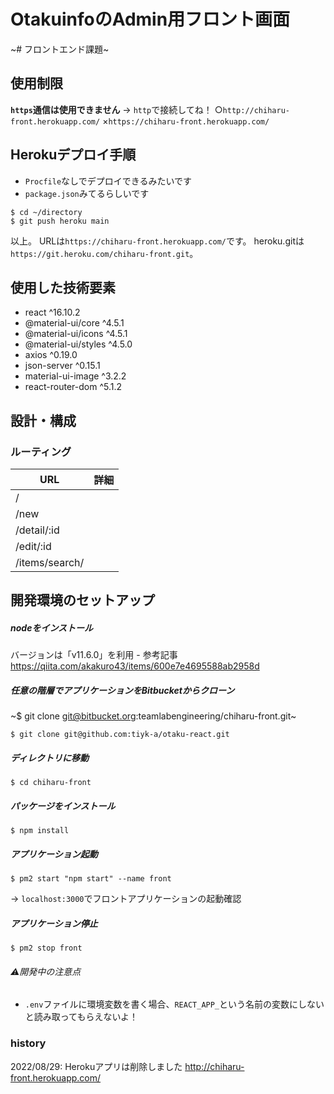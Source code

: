 # OtakuinfoのAdmin用フロント画面
~# フロントエンド課題~

## 使用制限
**`https`通信は使用できません**
-> `http`で接続してね！
○`http://chiharu-front.herokuapp.com/`
×`https://chiharu-front.herokuapp.com/`

## Herokuデプロイ手順
- `Procfile`なしでデプロイできるみたいです
- `package.json`みてるらしいです

```
$ cd ~/directory
$ git push heroku main
```
以上。
URLは`https://chiharu-front.herokuapp.com/`です。
heroku.gitは`https://git.heroku.com/chiharu-front.git`。

## 使用した技術要素
* react ^16.10.2
* @material-ui/core ^4.5.1
* @material-ui/icons ^4.5.1
* @material-ui/styles ^4.5.0
* axios ^0.19.0
* json-server ^0.15.1
* material-ui-image ^3.2.2
* react-router-dom ^5.1.2

## 設計・構成
### ルーティング
| URL  | 詳細  |
|---|---|
|/   |   |
|/new   |   |
|/detail/:id   |   |
|/edit/:id   |   |
|/items/search/   |   |

## 開発環境のセットアップ
##### nodeをインストール
バージョンは「v11.6.0」を利用 - 参考記事 https://qiita.com/akakuro43/items/600e7e4695588ab2958d

##### 任意の階層でアプリケーションをBitbucketからクローン
~$ git clone git@bitbucket.org:teamlabengineering/chiharu-front.git~
```
$ git clone git@github.com:tiyk-a/otaku-react.git
```

##### ディレクトリに移動
```
$ cd chiharu-front
```

##### パッケージをインストール
```
$ npm install
```

##### アプリケーション起動
```
$ pm2 start "npm start" --name front
```
→ `localhost:3000`でフロントアプリケーションの起動確認

##### アプリケーション停止
```
$ pm2 stop front
```

###### ⚠️開発中の注意点
- `.env`ファイルに環境変数を書く場合、`REACT_APP_`という名前の変数にしないと読み取ってもらえないよ！

### history
2022/08/29: Herokuアプリは削除しました
http://chiharu-front.herokuapp.com/
